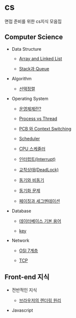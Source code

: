 # cs

면접 준비를 위한 cs지식 모음집

## Computer Science

- Data Structure

  - [Array and Linked List](https://github.com/Taewoong-H/cs/blob/master/DataStructure/%EB%B0%B0%EC%97%B4vs%EC%97%B0%EA%B2%B0%EB%A6%AC%EC%8A%A4%ED%8A%B8.md)

  - [Stack과 Queue](https://github.com/Taewoong-H/cs/blob/master/DataStructure/%EC%8A%A4%ED%83%9D%EA%B3%BC%20%ED%81%90.md)

- Algorithm

  - [선택정렬](https://github.com/Taewoong-H/cs/blob/master/algorithm/%EC%84%A0%ED%83%9D%EC%A0%95%EB%A0%AC.md)

- Operating System

  - [운영체제란?](https://github.com/Taewoong-H/cs/blob/master/operating%20system/%EC%9A%B4%EC%98%81%EC%B2%B4%EC%A0%9C%EB%9E%80.md)

  - [Process vs Thread](https://github.com/Taewoong-H/cs/blob/main/operating%20system/%ED%94%84%EB%A1%9C%EC%84%B8%EC%8A%A4%EC%99%80%20%EC%8A%A4%EB%A0%88%EB%93%9C.md)

  - [PCB 와 Context Switching](https://github.com/Taewoong-H/cs/blob/master/operating%20system/PCB%EC%99%80%20Context%20Switching.md)

  - [Scheduler](https://github.com/Taewoong-H/cs/blob/master/operating%20system/%EC%8A%A4%EC%BC%80%EC%A4%84%EB%9F%AC.md)

  - [CPU 스케줄러](https://github.com/Taewoong-H/cs/blob/master/operating%20system/CPU%20%EC%8A%A4%EC%BC%80%EC%A4%84%EB%9F%AC.md)

  - [인터럽트(Interrupt)](<https://github.com/Taewoong-H/cs/blob/master/operating%20system/%EC%9D%B8%ED%84%B0%EB%9F%BD%ED%8A%B8(Interrupt).md>)

  - [교착상태(DeadLock)](<https://github.com/Taewoong-H/cs/blob/master/operating%20system/%EA%B5%90%EC%B0%A9%EC%83%81%ED%83%9C(Deadlock).md>)

  - [동기와 비동기](https://github.com/Taewoong-H/cs/blob/master/operating%20system/%EB%8F%99%EA%B8%B0%EC%99%80%20%EB%B9%84%EB%8F%99%EA%B8%B0.md)

  - [동기화 문제](https://github.com/Taewoong-H/cs/blob/master/operating%20system/%EB%8F%99%EA%B8%B0%ED%99%94%EB%AC%B8%EC%A0%9C.md)

  - [페이징과 세그멘테이션]()

- Database

  - [데이터베이스 기본 용어]()

  - [key]()

- Network

  - [OSI 7계층](https://github.com/Taewoong-H/cs/blob/master/network/OSI%207%EA%B3%84%EC%B8%B5.md)

  - [TCP](https://github.com/Taewoong-H/cs/blob/master/network/TCP.md)

## Front-end 지식

- 전반적인 지식

  - [브라우저의 렌더링 원리](https://github.com/Taewoong-H/cs/blob/master/front-end/knowledge/%EB%B8%8C%EB%9D%BC%EC%9A%B0%EC%A0%80%EC%9D%98%20%EB%A0%8C%EB%8D%94%EB%A7%81%20%EC%9B%90%EB%A6%AC.md)

- Javascript
